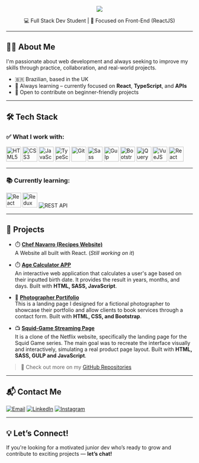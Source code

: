 <!-- Banner opcional -->
<p align="center">
  <img src="https://capsule-render.vercel.app/api?type=wave&color=0E76A8&height=200&section=header&text=Lucas%20Vitareli&fontSize=40&fontColor=ffffff" />
</p>
<p align="center">💻 Full Stack Dev Student | 🎯 Focused on Front-End (ReactJS)</p>

---

## 🧑‍💻 About Me

I'm passionate about web development and always seeking to improve my skills through practice, collaboration, and real-world projects.

- 🇧🇷 Brazilian, based in the UK  
- 🧠 Always learning – currently focused on **React**, **TypeScript**, and **APIs**  
- 🤝 Open to contribute on beginner-friendly projects

---

## 🛠️ Tech Stack

### ✅ What I work with:

<p align="left">
  <img src="https://cdn.jsdelivr.net/gh/devicons/devicon/icons/html5/html5-original.svg" width="40" title="HTML5"/>
  <img src="https://cdn.jsdelivr.net/gh/devicons/devicon/icons/css3/css3-original.svg" width="40" title="CSS3"/>
  <img src="https://cdn.jsdelivr.net/gh/devicons/devicon/icons/javascript/javascript-original.svg" width="40" title="JavaScript"/>
  <img src="https://cdn.jsdelivr.net/gh/devicons/devicon/icons/typescript/typescript-original.svg" width="40" title="TypeScript"/>
  <img src="https://cdn.jsdelivr.net/gh/devicons/devicon/icons/git/git-original.svg" width="40" title="Git"/>
  <img src="https://cdn.jsdelivr.net/gh/devicons/devicon/icons/sass/sass-original.svg" width="40" title="Sass"/>
  <img src="https://cdn.jsdelivr.net/gh/devicons/devicon/icons/gulp/gulp-plain.svg" width="40" title="Gulp"/>
  <img src="https://cdn.jsdelivr.net/gh/devicons/devicon/icons/bootstrap/bootstrap-original.svg" width="40" title="Bootstrap"/>
  <img src="https://cdn.jsdelivr.net/gh/devicons/devicon/icons/jquery/jquery-original.svg" width="40" title="jQuery"/>
  <img src="https://cdn.jsdelivr.net/gh/devicons/devicon/icons/vuejs/vuejs-original.svg" width="40" title="VueJS"/>
  <img src="https://cdn.jsdelivr.net/gh/devicons/devicon/icons/react/react-original.svg" width="40" title="React"/>
</p>

---

### 📚 Currently learning:

<p align="left">
  <img src="https://cdn.jsdelivr.net/gh/devicons/devicon/icons/react/react-original.svg" width="40" title="React"/>
  <img src="https://cdn.jsdelivr.net/gh/devicons/devicon/icons/redux/redux-original.svg" width="40" title="Redux"/>
  <img src="https://img.shields.io/badge/REST%20API-black?style=flat-square&logo=api&logoColor=white" title="REST API"/>
</p>

---

## 🧪 Projects

- ⏱️ [**Chef Navarro (Recipes Website)**](https://github.com/lucasvitareli/recipes-page.git)  
  A Website all built with React. (*Still working on it*)

- ⏱️ [**Age Calculator APP**](https://github.com/lucasvitareli/Age-Calculator-app/tree/main)  
  An interactive web application that calculates a user's age based on their inputted birth date. It provides the result in years, months, and days. Built with **HTML, SASS, JavaScript**.

- 📸 [**Photographer Portifolio**](https://github.com/lucasvitareli/portifolio-fotografo)  
  This is a landing page I designed for a fictional photographer to showcase their portfolio and allow clients to book services through a contact form. Built with **HTML, CSS, and Bootstrap**.

- 📺 [**Squid-Game Streaming Page**](https://github.com/lucasvitareli/squid-game_clone)  
  It is a clone of the Netflix website, specifically the landing page for the Squid Game series. The main goal was to recreate the interface visually and interactively, simulating a real product page layout. Built with **HTML, SASS, GULP and JavaScript**.

> 🔎 Check out more on my [GitHub Repositories](https://github.com/lucasvitareli?tab=repositories)

---

## 📬 Contact Me

[![Email](https://img.shields.io/badge/-Email-D14836?style=flat-square&logo=gmail&logoColor=white)](mailto:lucas.vitareli@hotmail.com)
[![LinkedIn](https://img.shields.io/badge/-LinkedIn-0077B5?style=flat-square&logo=linkedin)](https://www.linkedin.com/in/lucas-vitareli)
[![Instagram](https://img.shields.io/badge/-Instagram-E4405F?style=flat-square&logo=instagram&logoColor=white)](https://www.instagram.com/luvitareli)

---

## 💡 Let’s Connect!
If you're looking for a motivated junior dev who’s ready to grow and contribute to exciting projects — **let’s chat!**
